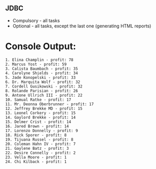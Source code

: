 ## JDBC

- Compulsory - all tasks
- Optional - all tasks, except the last one (generating HTML reports)


# Console Output:
    1. Elina Champlin - profit: 78
    2. Marcus Yost - profit: 59
    3. Calista Baumbach - profit: 35
    4. Carolyne Shields - profit: 34
    5. Jade Konopelski - profit: 33
    6. Dr. Marquita Wolf - profit: 32
    7. Cordell Gusikowski - profit: 32
    8. Rolande Parisian - profit: 26
    9. Antone Ullrich III - profit: 22
    10. Samual Ratke - profit: 17
    11. Mr. Deonna Oberbrunner - profit: 17
    12. Jeffrey Brekke MD - profit: 15
    13. Leonel Corkery - profit: 15
    14. Gaylord Brekke - profit: 14
    15. Delmer Crist - profit: 14
    16. Jared Brown - profit: 14
    17. Lorenzo Donnelly - profit: 9
    18. Rick Sporer - profit: 8
    19. Tijuana Russel - profit: 8
    20. Coleman Hahn IV - profit: 7
    21. Gaylene Batz - profit: 3
    22. Desire Connelly - profit: 2
    23. Vella Moore - profit: 1
    24. Chi Kilback - profit: 1
